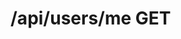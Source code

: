 # /api/users/me GET

<api-endpoint openapi-path="../../../../specifications/swagger.json" method="GET" endpoint="/api/users/me"/>